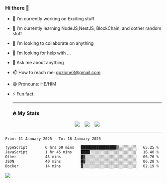 ### Hi there 👋

<!--
**charlieScript/charlieScript** is a ✨ _special_ ✨ repository because its `README.md` (this file) appears on your GitHub profile.

Here are some ideas to get you started: -->

- 🔭 I’m currently working on Exciting stuff
- 🌱 I’m currently learning NodeJS,NestJS, BlockChain, and oother random stuff
- 👯 I’m looking to collaborate on anything
- 🤔 I’m looking for help with ...
- 💬 Ask me about anything
- 📫 How to reach me: gozione3@gmail.com
- 😄 Pronouns: HE/HIM
- ⚡ Fun fact:


  ---

  ### :fire: My Stats

  <div id="stats" align="center">
  <img src="http://github-readme-streak-stats.herokuapp.com?user=charlieScript&theme=dark&date_format=M%20j%5B%2C%20Y%5D" />&nbsp;&nbsp;&nbsp;
  <img src="https://github-readme-stats.vercel.app/api/top-langs/?username=charlieScript&layout=compact&theme=vision-friendly-dark"/>&nbsp;&nbsp;&nbsp;
  <img src="https://github-readme-stats.vercel.app/api?username=charlieScript&show_icons=true&theme=radical"/>
  </div>

  ---



<!--START_SECTION:waka-->

```txt
From: 11 January 2025 - To: 18 January 2025

TypeScript        6 hrs 59 mins   ████████████████▒░░░░░░░░   65.25 %
JavaScript        1 hr 45 mins    ████░░░░░░░░░░░░░░░░░░░░░   16.40 %
Other             43 mins         █▓░░░░░░░░░░░░░░░░░░░░░░░   06.76 %
JSON              40 mins         █▓░░░░░░░░░░░░░░░░░░░░░░░   06.28 %
Docker            14 mins         ▓░░░░░░░░░░░░░░░░░░░░░░░░   02.19 %
```

<!--END_SECTION:waka-->
![](https://komarev.com/ghpvc/?username=charlieScript)
